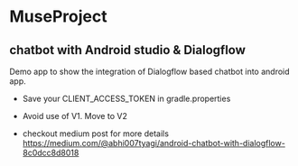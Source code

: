 # MuseProject
## chatbot with Android studio & Dialogflow
Demo app to show the integration of Dialogflow based chatbot into android app.

- Save your CLIENT_ACCESS_TOKEN in gradle.properties

- Avoid use of V1. Move to V2

- checkout medium post for more details https://medium.com/@abhi007tyagi/android-chatbot-with-dialogflow-8c0dcc8d8018
